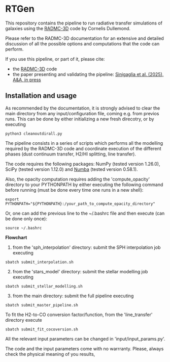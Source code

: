 # RTGen

This repository contains the pipeline to run radiative transfer simulations of galaxies using the [RADMC-3D](https://www.ita.uni-heidelberg.de/~dullemond/software/radmc-3d/) code by Cornelis Dullemond. 

Please refer to the RADMC-3D documentation for an extensive and detailed discussion of all the possible options and computations that the code can perform.

If you use this pipeline, or part of it, please cite:
* the [RADMC-3D](https://ui.adsabs.harvard.edu/abs/2012ascl.soft02015D/abstract) code
* the paper presenting and validating the pipeline: [Sinigaglia et al. (2025), A&A, in press](https://ui.adsabs.harvard.edu/abs/2024arXiv241208609S/abstract) 

## Installation and usage

As recommended by the documentation, it is strongly advised to clear the main directory from any input/configuration file, coming e.g. from previos runs. This can be done by either initializing a new fresh direcotry, or by executing
```
python3 cleanoutdirall.py
```

The pipeline consists in a series of scripts which performs all the modelling required by the RADMC-3D code and coordinate execution of the different phases (dust continuum transfer, H2/HI splitting, line transfer). 

The code requires the following packages: NumPy (tested version 1.26.0), SciPy (tested version 1.12.0) and [Numba](https://numba.pydata.org) (tested version 0.58.1). 

Also, the opacity computation requires adding the 'compute_opacity' directory to your PYTHONPATH by either executing the following command before running (must be done every time one runs in a new shell):
```
export PYTHONPATH="${PYTHONPATH}:/your_path_to_compute_opacity_directory"
```

Or, one can add the previous line to the ~/.bashrc file and then execute (can be done only once): 
```
source ~/.bashrc
```


**Flowchart**

1) from the 'sph_interpolation' directory: submit the SPH interpolation job executing
```
sbatch submit_interpolation.sh
```


2) from the 'stars_model' directory: submit the stellar modelling job executing 
```
sbatch submit_stellar_modelling.sh
```

3) from the main directory: submit the full pipeline executing
```
sbatch submit_master_pipeline.sh
```

To fit the H2-to-CO conversion factor/function, from the 'line_transfer' directory execute
```
sbatch submit_fit_cocoversion.sh
```


All the relevant input parameters can be changed in 'input/input_params.py'.

The code and the input parameters come with no warrranty. Please, always check the physical meaning of you results, 



